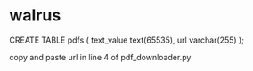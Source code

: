 # walrus


CREATE TABLE pdfs
(
text_value text(65535),
url varchar(255)
);

copy and paste url in line 4 of pdf_downloader.py

